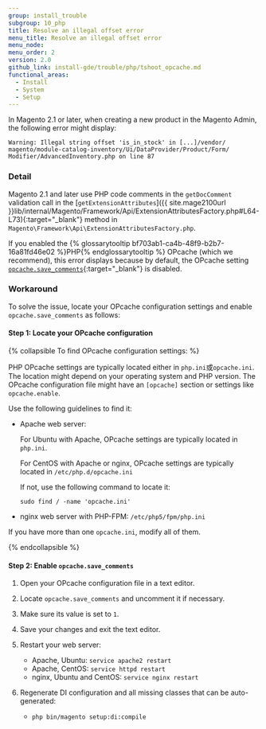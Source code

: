 ```yaml
---
group: install_trouble
subgroup: 10_php
title: Resolve an illegal offset error
menu_title: Resolve an illegal offset error
menu_node:
menu_order: 2
version: 2.0
github_link: install-gde/trouble/php/tshoot_opcache.md
functional_areas:
  - Install
  - System
  - Setup
---
```


In Magento 2.1 or later, when creating a new product in the Magento Admin, the following error might display:

	Warning: Illegal string offset 'is_in_stock' in [...]/vendor/
	magento/module-catalog-inventory/Ui/DataProvider/Product/Form/
	Modifier/AdvancedInventory.php on line 87

### Detail
Magento 2.1 and later use PHP code comments in the `getDocComment` validation call in the [`getExtensionAttributes`]({{ site.mage2100url }}lib/internal/Magento/Framework/Api/ExtensionAttributesFactory.php#L64-L73){:target="_blank"} method in `Magento\Framework\Api\ExtensionAttributesFactory.php`.

If you enabled the {% glossarytooltip bf703ab1-ca4b-48f9-b2b7-16a81fd46e02 %}PHP{% endglossarytooltip %} OPcache (which we recommend), this error displays because by default, the OPcache setting [`opcache.save_comments`](http://php.net/manual/en/opcache.configuration.php#ini.opcache.save_comments){:target="_blank"} is disabled.

### Workaround
To solve the issue, locate your OPcache configuration settings and enable `opcache.save_comments` as follows:

#### Step 1: Locate your OPcache configuration
{% collapsible To find OPcache configuration settings: %}

PHP OPcache settings are typically located either in `php.ini`或`opcache.ini`. The location might depend on your operating system and PHP version. The OPcache configuration file might have an `[opcache]` section or settings like `opcache.enable`.

Use the following guidelines to find it:

*	Apache web server:

	For Ubuntu with Apache, OPcache settings are typically located in `php.ini`. 

	For CentOS with Apache or nginx, OPcache settings are typically located in `/etc/php.d/opcache.ini`

	If not, use the following command to locate it:

		sudo find / -name 'opcache.ini'

*	nginx web server with PHP-FPM: `/etc/php5/fpm/php.ini`

If you have more than one `opcache.ini`, modify all of them.

{% endcollapsible %}

#### Step 2: Enable `opcache.save_comments`
1.	Open your OPcache configuration file in a text editor.
2.	Locate `opcache.save_comments` and uncomment it if necessary.
3.	Make sure its value is set to `1`.
4.	Save your changes and exit the text editor.
5.	Restart your web server:

	*	Apache, Ubuntu: `service apache2 restart`
	*	Apache, CentOS: `service httpd restart`
	*	nginx, Ubuntu and CentOS: `service nginx restart`

6.	Regenerate DI configuration and all missing classes that can be auto-generated:

	*	`php bin/magento setup:di:compile`
